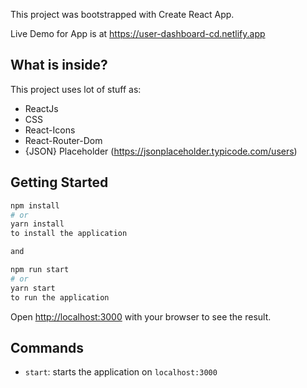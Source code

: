 This project was bootstrapped with Create React App.

Live Demo for App is at https://user-dashboard-cd.netlify.app

## What is inside?

This project uses lot of stuff as:

- ReactJs
- CSS
- React-Icons
- React-Router-Dom
- {JSON} Placeholder (https://jsonplaceholder.typicode.com/users)


## Getting Started

```bash
npm install
# or
yarn install
to install the application

and 

npm run start
# or
yarn start
to run the application

```

Open [http://localhost:3000](http://localhost:3000) with your browser to see the result.

## Commands

- `start`: starts the application on `localhost:3000`

